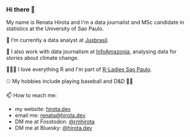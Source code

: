 ### Hi there 👋

My name is Renata Hirota and I'm a data journalist and MSc candidate in statistics at the University of Sao Paulo.

💼 I’m currently a data analyst at [Jusbrasil](https://www.jusbrasil.com.br/).

🌱 I also work with data journalism at [InfoAmazonia](https://infoamazonia.org/en/), analysing data for stories about climate change.

👩🏻‍💻 I love everything R and I'm part of [R-Ladies Sao Paulo](https://www.meetup.com/pt-BR/rladies-sao-paulo/).

⚾️ My hobbies include playing baseball and D&D 🎲🐉

📫 How to reach me: 
- my website: [hirota.dev](https://hirota.dev)
- email me: [renata@hirota.dev](mailto:renata@hirota.dev)
- DM me at Fosstodon: [@rmhirota](https://fosstodon.org/@rmhirota)
- DM me at Bluesky: [@hirota.dev](https://bsky.app/profile/hirota.dev)

